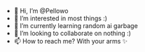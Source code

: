 - 👋 Hi, I’m @Pellowo
- 👀 I’m interested in most things :)
- 🌱 I’m currently learning random ai garbage
- 💞️ I’m looking to collaborate on nothing :)
- 📫 How to reach me? With your arms ✨

<!---
Pellowo/Pellowo is a ✨ special ✨ repository because its `README.md` (this file) appears on your GitHub profile.
You can click the Preview link to take a look at your changes.
--->
